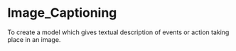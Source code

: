 # Image_Captioning
To create a model which gives textual description of events or action taking place in an image.
